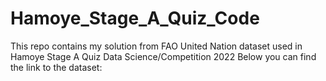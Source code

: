 # Hamoye_Stage_A_Quiz_Code
This repo contains my solution from FAO United Nation dataset used in Hamoye Stage A Quiz Data Science/Competition 2022 
Below you can find the link to the dataset:

